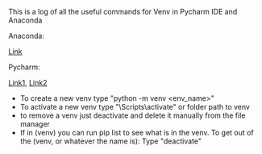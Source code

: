 This is a log of all the useful commands for Venv in Pycharm IDE and Anaconda

Anaconda:

[Link](https://www.bing.com/images/search?view=detailV2&ccid=eUDyDtYn&id=93F6359BEB10E398132654EE0DFF17874AEEDAA6&thid=OIP.eUDyDtYnQpXq0xRPlxY35wHaLO&mediaurl=https%3a%2f%2fugoproto.github.io%2fugo_py_doc%2fimg%2fscipy_cs%2fconda-cheatsheeta.png&exph=2500&expw=1650&q=conda+cheat+sheet&simid=608053028769104000&ck=2AD0931E51441DAA1065451437314C15&selectedIndex=0&FORM=IRPRST&ajaxhist=0)

Pycharm:

[Link1](https://aaronlelevier.github.io/virtualenv-cheatsheet/), [Link2](https://docs.python.org/3/library/venv.html)

- To create a new venv type "python -m venv <env_name>"
- To activate a new venv type "<scriptName>\Scripts\activate" or folder path to venv
- to remove a venv just deactivate and delete it manually from the file manager
- If in (venv) you can run pip list to see what is in the venv. To get out of the (venv, or whatever the name is): Type "deactivate"
